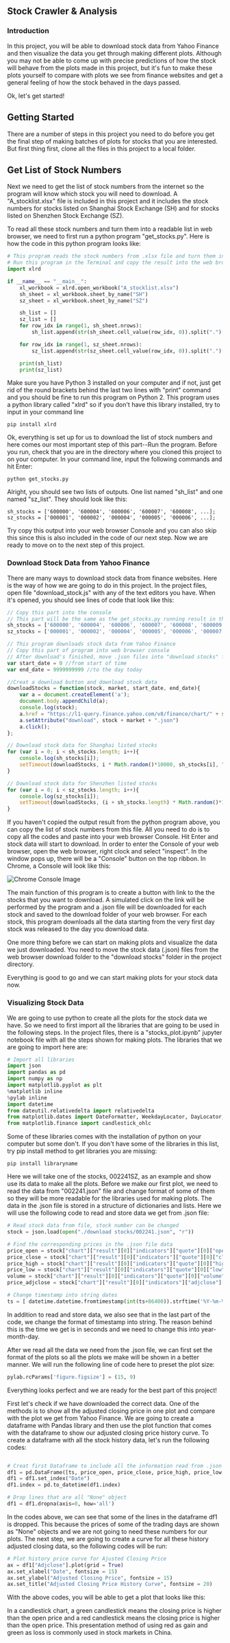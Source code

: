 ## Stock Crawler & Analysis

### Introduction
In this project, you will be able to download stock data from Yahoo Finance and then visualize the data you get through making different plots. Although you may not be able to come up with precise predictions of how the stock will behave from the plots made in this project, but it's fun to make these plots yourself to compare with plots we see from finance websites and get a general feeling of how the stock behaved in the days passed.  

Ok, let's get started!

## Getting Started
There are a number of steps in this project you need to do before you get the final step of making batches of plots for stocks that you are interested. But first thing first, clone all the files in this project to a local folder. 

## Get List of Stock Numbers
Next we need to get the list of stock numbers from the internet so the program will know which stock you will need to download. A "A_stocklist.xlsx" file is included in this project and it includes the stock numbers for stocks listed on Shanghai Stock Exchange (SH) and for stocks listed on Shenzhen Stock Exchange (SZ). 

To read all these stock numbers and turn them into a readable list in web browser, we need to first run a python program "get_stocks.py". Here is how the code in this python program looks like:

```python
# This program reads the stock numbers from .xlsx file and turn them into a list
# Run this program in the Terminal and copy the result into the web browser console
import xlrd

if __name__ == "__main__":
	xl_workbook = xlrd.open_workbook("A_stocklist.xlsx")
	sh_sheet = xl_workbook.sheet_by_name("SH")
	sz_sheet = xl_workbook.sheet_by_name("SZ")

	sh_list = []
	sz_list = []
	for row_idx in range(1, sh_sheet.nrows):
		sh_list.append(str(sh_sheet.cell_value(row_idx, 0)).split(".")[0])

	for row_idx in range(1, sz_sheet.nrows):
		sz_list.append(str(sz_sheet.cell_value(row_idx, 0)).split(".")[0])

	print(sh_list)
	print(sz_list)
```

Make sure you have Python 3 installed on your computer and if not, just get rid of the round brackets behind the last two lines with "print" command and you should be fine to run this program on Python 2. This program uses a python library called "xlrd" so if you don't have this library installed, try to input in your command line

```
pip install xlrd
```

Ok, everything is set up for us to download the list of stock numbers and here comes our most important step of this part--Run the program. Before you run, check that you are in the directory where you cloned this project to on your computer. In your command line, input the following commands and hit Enter:

```
python get_stocks.py
```
Alright, you should see two lists of outputs. One list named "sh_list" and one named "sz_list". They should look like this:

```
sh_stocks = ['600000', '600004', '600006', '600007', '600008', ...];
sz_stocks = ['000001', '000002', '000004', '000005', '000006', ...];
```
Try copy this output into your web browser Console and you can also skip this since this is also included in the code of our next step. Now we are ready to move on to the next step of this project.

### Download Stock Data from Yahoo Finance
There are many ways to download stock data from finance websites. Here is the way of how we are going to do in this project. In the project files, open file "download_stock.js" with any of the text editors you have. When it's opened, you should see lines of code that look like this:

```javascript
// Copy this part into the console
// This part will be the same as the get_stocks.py running result in the Terminal
sh_stocks = ['600000', '600004', '600006', '600007', '600008', '600009', '600010', '600011', '600012', '600015', '600016', '600017', '600018', '600019', '600020', '600021', '600022', '600023', '600026', '600027', '600028', '600029', '600030', '600031', '600033', '600035', '600036', '600037', '600038', '600039', '600048', '600050', '600051', '600052', '600053', '600054', '600055', '600056', '600057', '600058', '600059', '600060', '600061', '600062', '600063', '600064', '600066', '600067', '600068', '600069', '600070', '600071', '600072', '600073', '600074', '600075', '600076', '600077', '600078', '600079', '600080', '600081', '600082', '600083', '600084', '600085', '600086', '600088', '600089', '600090', '600091', '600093', '600094', '600095', '600096', '600097', '600098', '600099', '600100', '600101', '600103', '600104', '600105', '600106', '600107', '600108', '600109', '600110', '600111', '600112', '600113', '600114', '600115', '600116', '600117', '600118', '600119', '600120', '600121', '600122', '600123', '600125', '600126', '600127', '600128', '600129', '600130', '600131', '600132', '600133', '600135', '600136', '600137', '600138', '600139', '600141', '600143', '600145', '600146', '600148', '600149', '600150', '600151', '600152', '600153', '600155', '600156', '600157', '600158', '600159', '600160', '600161', '600162', '600163', '600165', '600166', '600167', '600168', '600169', '600170', '600171', '600172', '600173', '600175', '600176', '600177', '600178', '600179', '600180', '600182', '600183', '600184', '600185', '600186', '600187', '600188', '600189', '600190', '600191', '600192', '600193', '600195', '600196', '600197', '600198', '600199', '600200', '600201', '600202', '600203', '600206', '600207', '600208', '600209', '600210', '600211', '600212', '600213', '600215', '600216', '600217', '600218', '600219', '600220', '600221', '600222', '600223', '600225', '600226', '600227', '600228', '600229', '600230', '600231', '600232', '600233', '600234', '600235', '600236', '600237', '600238', '600239', '600240', '600241', '600242', '600243', '600246', '600247', '600248', '600249', '600250', '600251', '600252', '600255', '600256', '600257', '600258', '600259', '600260', '600261', '600262', '600265', '600266', '600267', '600268', '600269', '600270', '600271', '600272', '600273', '600275', '600276', '600277', '600278', '600279', '600280', '600281', '600282', '600283', '600284', '600285', '600287', '600288', '600289', '600290', '600291', '600292', '600293', '600295', '600297', '600298', '600299', '600300', '600301', '600302', '600303', '600305', '600306', '600307', '600308', '600309', '600310', '600311', '600312', '600313', '600315', '600316', '600317', '600318', '600319', '600320', '600321', '600322', '600323', '600325', '600326', '600327', '600328', '600329', '600330', '600331', '600332', '600333', '600335', '600336', '600337', '600338', '600339', '600340', '600343', '600345', '600346', '600348', '600350', '600351', '600352', '600353', '600354', '600355', '600356', '600358', '600359', '600360', '600361', '600362', '600363', '600365', '600366', '600367', '600368', '600369', '600370', '600371', '600372', '600373', '600375', '600376', '600377', '600378', '600379', '600380', '600381', '600382', '600383', '600385', '600386', '600387', '600388', '600389', '600390', '600391', '600392', '600393', '600395', '600396', '600397', '600398', '600399', '600400', '600401', '600403', '600405', '600406', '600408', '600409', '600410', '600415', '600416', '600418', '600419', '600420', '600421', '600422', '600423', '600425', '600426', '600428', '600429', '600432', '600433', '600435', '600436', '600438', '600439', '600444', '600446', '600448', '600449', '600452', '600455', '600456', '600458', '600459', '600460', '600461', '600462', '600463', '600466', '600467', '600468', '600469', '600470', '600475', '600476', '600477', '600478', '600479', '600480', '600481', '600482', '600483', '600485', '600486', '600487', '600488', '600489', '600490', '600491', '600493', '600495', '600496', '600497', '600498', '600499', '600500', '600501', '600502', '600503', '600505', '600506', '600507', '600508', '600509', '600510', '600511', '600512', '600513', '600515', '600516', '600517', '600518', '600519', '600520', '600521', '600522', '600523', '600525', '600526', '600527', '600528', '600529', '600530', '600531', '600532', '600533', '600535', '600536', '600537', '600538', '600539', '600540', '600543', '600545', '600546', '600547', '600548', '600549', '600550', '600551', '600552', '600555', '600556', '600557', '600558', '600559', '600560', '600561', '600562', '600563', '600565', '600566', '600567', '600568', '600569', '600570', '600571', '600572', '600573', '600575', '600576', '600577', '600578', '600579', '600580', '600581', '600582', '600583', '600584', '600585', '600586', '600587', '600588', '600589', '600590', '600592', '600593', '600594', '600595', '600596', '600597', '600598', '600599', '600600', '600601', '600602', '600603', '600604', '600605', '600606', '600608', '600609', '600610', '600611', '600612', '600613', '600614', '600615', '600616', '600617', '600618', '600619', '600620', '600621', '600622', '600623', '600624', '600626', '600628', '600629', '600630', '600633', '600634', '600635', '600636', '600637', '600638', '600639', '600640', '600641', '600642', '600643', '600644', '600645', '600647', '600648', '600649', '600650', '600651', '600652', '600653', '600654', '600655', '600657', '600658', '600660', '600661', '600662', '600663', '600664', '600665', '600666', '600667', '600668', '600671', '600673', '600674', '600675', '600676', '600677', '600678', '600679', '600680', '600681', '600682', '600683', '600684', '600685', '600686', '600687', '600688', '600689', '600690', '600691', '600692', '600693', '600694', '600695', '600696', '600697', '600698', '600699', '600701', '600702', '600703', '600704', '600705', '600706', '600707', '600708', '600710', '600711', '600712', '600713', '600714', '600715', '600716', '600717', '600718', '600719', '600720', '600721', '600722', '600723', '600724', '600725', '600726', '600727', '600728', '600729', '600730', '600731', '600732', '600733', '600734', '600735', '600736', '600737', '600738', '600739', '600740', '600741', '600742', '600743', '600744', '600745', '600746', '600747', '600748', '600749', '600750', '600751', '600753', '600754', '600755', '600756', '600757', '600758', '600759', '600760', '600761', '600763', '600764', '600765', '600766', '600767', '600768', '600769', '600770', '600771', '600773', '600774', '600775', '600776', '600777', '600778', '600779', '600780', '600781', '600782', '600783', '600784', '600785', '600787', '600789', '600790', '600791', '600792', '600793', '600794', '600795', '600796', '600797', '600798', '600800', '600801', '600802', '600803', '600804', '600805', '600806', '600807', '600808', '600809', '600810', '600811', '600812', '600814', '600815', '600816', '600817', '600818', '600819', '600820', '600821', '600822', '600823', '600824', '600825', '600826', '600827', '600828', '600829', '600830', '600831', '600833', '600834', '600835', '600836', '600837', '600838', '600839', '600841', '600843', '600844', '600845', '600846', '600847', '600848', '600850', '600851', '600853', '600854', '600855', '600856', '600857', '600858', '600859', '600860', '600861', '600862', '600863', '600864', '600865', '600866', '600867', '600868', '600869', '600870', '600871', '600872', '600873', '600874', '600875', '600876', '600877', '600879', '600880', '600881', '600882', '600883', '600884', '600885', '600886', '600887', '600888', '600889', '600890', '600891', '600892', '600893', '600894', '600895', '600896', '600897', '600898', '600900', '600908', '600909', '600917', '600919', '600926', '600936', '600939', '600958', '600959', '600960', '600961', '600962', '600963', '600965', '600966', '600967', '600969', '600970', '600971', '600973', '600975', '600976', '600977', '600978', '600979', '600980', '600981', '600982', '600983', '600984', '600985', '600986', '600987', '600988', '600990', '600992', '600993', '600995', '600996', '600997', '600998', '600999', '601000', '601001', '601002', '601003', '601005', '601006', '601007', '601008', '601009', '601010', '601011', '601012', '601015', '601016', '601018', '601020', '601021', '601028', '601038', '601058', '601069', '601088', '601098', '601099', '601100', '601101', '601106', '601107', '601111', '601113', '601116', '601117', '601118', '601126', '601127', '601128', '601137', '601139', '601155', '601158', '601163', '601166', '601168', '601169', '601177', '601179', '601186', '601188', '601198', '601199', '601200', '601208', '601211', '601212', '601216', '601218', '601222', '601225', '601226', '601228', '601229', '601231', '601233', '601238', '601258', '601288', '601311', '601313', '601318', '601326', '601328', '601333', '601336', '601339', '601366', '601368', '601369', '601375', '601377', '601388', '601390', '601398', '601500', '601515', '601518', '601519', '601555', '601558', '601566', '601567', '601579', '601588', '601595', '601599', '601600', '601601', '601607', '601608', '601611', '601616', '601618', '601619', '601628', '601633', '601636', '601666', '601668', '601669', '601677', '601678', '601688', '601689', '601699', '601700', '601717', '601718', '601727', '601766', '601777', '601788', '601789', '601798', '601799', '601800', '601801', '601808', '601811', '601818', '601857', '601858', '601866', '601872', '601877', '601878', '601880', '601881', '601882', '601886', '601888', '601890', '601898', '601899', '601900', '601901', '601908', '601918', '601919', '601928', '601929', '601933', '601939', '601952', '601958', '601965', '601966', '601968', '601969', '601985', '601988', '601989', '601991', '601992', '601996', '601997', '601998', '601999', '603000', '603001', '603002', '603003', '603005', '603006', '603007', '603008', '603009', '603010', '603011', '603012', '603015', '603016', '603017', '603018', '603019', '603020', '603021', '603022', '603023', '603025', '603026', '603027', '603028', '603029', '603030', '603031', '603032', '603033', '603035', '603036', '603037', '603038', '603039', '603040', '603041', '603042', '603043', '603050', '603058', '603060', '603063', '603066', '603067', '603069', '603077', '603078', '603081', '603085', '603086', '603088', '603089', '603090', '603096', '603098', '603099', '603100', '603101', '603108', '603111', '603113', '603116', '603117', '603118', '603123', '603126', '603128', '603129', '603131', '603133', '603138', '603139', '603158', '603159', '603160', '603165', '603166', '603167', '603168', '603169', '603177', '603178', '603179', '603180', '603186', '603188', '603189', '603196', '603197', '603198', '603199', '603200', '603203', '603208', '603218', '603222', '603223', '603225', '603226', '603227', '603228', '603229', '603232', '603233', '603238', '603239', '603258', '603266', '603268', '603269', '603286', '603288', '603298', '603299', '603300', '603303', '603305', '603306', '603308', '603309', '603311', '603313', '603315', '603316', '603318', '603319', '603320', '603322', '603323', '603326', '603328', '603330', '603331', '603333', '603335', '603336', '603337', '603338', '603339', '603345', '603355', '603357', '603358', '603360', '603366', '603368', '603369', '603377', '603380', '603383', '603385', '603387', '603388', '603389', '603393', '603398', '603399', '603416', '603421', '603429', '603444', '603456', '603458', '603488', '603496', '603501', '603505', '603508', '603515', '603517', '603518', '603519', '603520', '603528', '603535', '603536', '603538', '603555', '603556', '603557', '603558', '603559', '603566', '603567', '603568', '603569', '603577', '603578', '603579', '603580', '603585', '603586', '603588', '603589', '603595', '603598', '603599', '603600', '603601', '603602', '603603', '603606', '603608', '603609', '603611', '603612', '603615', '603616', '603617', '603618', '603626', '603628', '603630', '603633', '603636', '603637', '603638', '603639', '603656', '603658', '603660', '603663', '603665', '603667', '603668', '603669', '603676', '603677', '603678', '603679', '603686', '603688', '603689', '603690', '603696', '603698', '603699', '603701', '603703', '603707', '603708', '603716', '603717', '603718', '603721', '603726', '603727', '603728', '603729', '603730', '603737', '603738', '603757', '603758', '603766', '603767', '603768', '603776', '603777', '603778', '603779', '603787', '603788', '603789', '603797', '603798', '603799', '603800', '603801', '603803', '603806', '603808', '603811', '603816', '603817', '603818', '603819', '603822', '603823', '603825', '603826', '603828', '603833', '603838', '603839', '603843', '603855', '603858', '603859', '603860', '603861', '603866', '603868', '603869', '603877', '603878', '603879', '603880', '603881', '603883', '603885', '603886', '603887', '603888', '603889', '603896', '603898', '603899', '603900', '603901', '603903', '603906', '603908', '603909', '603918', '603919', '603920', '603926', '603928', '603929', '603933', '603936', '603938', '603939', '603955', '603958', '603959', '603960', '603966', '603968', '603969', '603977', '603978', '603979', '603980', '603985', '603986', '603987', '603988', '603989', '603990', '603991', '603993', '603996', '603997', '603998', '603999'];
sz_stocks = ['000001', '000002', '000004', '000005', '000006', '000007', '000008', '000009', '000010', '000011', '000012', '000014', '000016', '000017', '000018', '000019', '000020', '000021', '000022', '000023', '000025', '000026', '000027', '000028', '000029', '000030', '000031', '000032', '000034', '000035', '000036', '000037', '000038', '000039', '000040', '000042', '000043', '000045', '000046', '000048', '000049', '000050', '000055', '000056', '000058', '000059', '000060', '000061', '000062', '000063', '000065', '000066', '000068', '000069', '000070', '000078', '000088', '000089', '000090', '000096', '000099', '000100', '000150', '000151', '000153', '000155', '000156', '000157', '000158', '000159', '000166', '000301', '000333', '000338', '000400', '000401', '000402', '000403', '000404', '000407', '000408', '000409', '000410', '000411', '000413', '000415', '000416', '000417', '000418', '000419', '000420', '000421', '000422', '000423', '000425', '000426', '000428', '000429', '000430', '000488', '000498', '000501', '000502', '000503', '000504', '000505', '000506', '000507', '000509', '000510', '000511', '000513', '000514', '000516', '000517', '000518', '000519', '000520', '000521', '000523', '000524', '000525', '000526', '000528', '000529', '000530', '000531', '000532', '000533', '000534', '000536', '000537', '000538', '000539', '000540', '000541', '000543', '000544', '000545', '000546', '000547', '000548', '000550', '000551', '000552', '000553', '000554', '000555', '000557', '000558', '000559', '000560', '000561', '000563', '000564', '000565', '000566', '000567', '000568', '000570', '000571', '000572', '000573', '000576', '000581', '000582', '000584', '000585', '000586', '000587', '000589', '000590', '000591', '000592', '000593', '000595', '000596', '000597', '000598', '000599', '000600', '000601', '000603', '000605', '000606', '000607', '000608', '000609', '000610', '000611', '000612', '000613', '000615', '000616', '000617', '000619', '000620', '000622', '000623', '000625', '000626', '000627', '000628', '000629', '000630', '000631', '000632', '000633', '000635', '000636', '000637', '000638', '000639', '000650', '000651', '000652', '000655', '000656', '000657', '000659', '000661', '000662', '000663', '000665', '000666', '000667', '000668', '000669', '000670', '000671', '000672', '000673', '000676', '000677', '000678', '000679', '000680', '000681', '000682', '000683', '000685', '000686', '000687', '000688', '000690', '000691', '000692', '000693', '000695', '000697', '000698', '000700', '000701', '000702', '000703', '000705', '000707', '000708', '000709', '000710', '000711', '000712', '000713', '000715', '000716', '000717', '000718', '000719', '000720', '000721', '000722', '000723', '000725', '000726', '000727', '000728', '000729', '000731', '000732', '000733', '000735', '000736', '000737', '000738', '000739', '000750', '000751', '000752', '000753', '000755', '000756', '000757', '000758', '000759', '000760', '000761', '000762', '000766', '000767', '000768', '000776', '000777', '000778', '000779', '000780', '000782', '000783', '000785', '000786', '000788', '000789', '000790', '000791', '000792', '000793', '000795', '000796', '000797', '000798', '000799', '000800', '000801', '000802', '000803', '000806', '000807', '000809', '000810', '000811', '000812', '000813', '000815', '000816', '000818', '000819', '000820', '000821', '000822', '000823', '000825', '000826', '000828', '000829', '000830', '000831', '000833', '000835', '000836', '000837', '000838', '000839', '000848', '000850', '000851', '000852', '000856', '000858', '000859', '000860', '000861', '000862', '000863', '000868', '000869', '000875', '000876', '000877', '000878', '000880', '000881', '000882', '000883', '000885', '000886', '000887', '000888', '000889', '000890', '000892', '000893', '000895', '000897', '000898', '000899', '000900', '000901', '000902', '000903', '000905', '000906', '000908', '000909', '000910', '000911', '000912', '000913', '000915', '000916', '000917', '000918', '000919', '000920', '000921', '000922', '000923', '000925', '000926', '000927', '000928', '000929', '000930', '000931', '000932', '000933', '000935', '000936', '000937', '000938', '000939', '000948', '000949', '000950', '000951', '000952', '000953', '000955', '000957', '000958', '000959', '000960', '000961', '000962', '000963', '000965', '000966', '000967', '000968', '000969', '000970', '000971', '000972', '000973', '000975', '000976', '000977', '000978', '000979', '000980', '000981', '000982', '000983', '000985', '000987', '000988', '000989', '000990', '000993', '000995', '000996', '000997', '000998', '000999', '001696', '001896', '001979', '002001', '002002', '002003', '002004', '002005', '002006', '002007', '002008', '002009', '002010', '002011', '002012', '002013', '002014', '002015', '002016', '002017', '002018', '002019', '002020', '002021', '002022', '002023', '002024', '002025', '002026', '002027', '002028', '002029', '002030', '002031', '002032', '002033', '002034', '002035', '002036', '002037', '002038', '002039', '002040', '002041', '002042', '002043', '002044', '002045', '002046', '002047', '002048', '002049', '002050', '002051', '002052', '002053', '002054', '002055', '002056', '002057', '002058', '002059', '002060', '002061', '002062', '002063', '002064', '002065', '002066', '002067', '002068', '002069', '002070', '002071', '002072', '002073', '002074', '002075', '002076', '002077', '002078', '002079', '002080', '002081', '002082', '002083', '002084', '002085', '002086', '002087', '002088', '002089', '002090', '002091', '002092', '002093', '002094', '002095', '002096', '002097', '002098', '002099', '002100', '002101', '002102', '002103', '002104', '002105', '002106', '002107', '002108', '002109', '002110', '002111', '002112', '002113', '002114', '002115', '002116', '002117', '002118', '002119', '002120', '002121', '002122', '002123', '002124', '002125', '002126', '002127', '002128', '002129', '002130', '002131', '002132', '002133', '002134', '002135', '002136', '002137', '002138', '002139', '002140', '002141', '002142', '002143', '002144', '002145', '002146', '002147', '002148', '002149', '002150', '002151', '002152', '002153', '002154', '002155', '002156', '002157', '002158', '002159', '002160', '002161', '002162', '002163', '002164', '002165', '002166', '002167', '002168', '002169', '002170', '002171', '002172', '002173', '002174', '002175', '002176', '002177', '002178', '002179', '002180', '002181', '002182', '002183', '002184', '002185', '002186', '002187', '002188', '002189', '002190', '002191', '002192', '002193', '002194', '002195', '002196', '002197', '002198', '002199', '002200', '002201', '002202', '002203', '002204', '002205', '002206', '002207', '002208', '002209', '002210', '002211', '002212', '002213', '002214', '002215', '002216', '002217', '002218', '002219', '002220', '002221', '002222', '002223', '002224', '002225', '002226', '002227', '002228', '002229', '002230', '002231', '002232', '002233', '002234', '002235', '002236', '002237', '002238', '002239', '002240', '002241', '002242', '002243', '002244', '002245', '002246', '002247', '002248', '002249', '002250', '002251', '002252', '002253', '002254', '002255', '002256', '002258', '002259', '002260', '002261', '002262', '002263', '002264', '002265', '002266', '002267', '002268', '002269', '002270', '002271', '002272', '002273', '002274', '002275', '002276', '002277', '002278', '002279', '002280', '002281', '002282', '002283', '002284', '002285', '002286', '002287', '002288', '002289', '002290', '002291', '002292', '002293', '002294', '002295', '002296', '002297', '002298', '002299', '002300', '002301', '002302', '002303', '002304', '002305', '002306', '002307', '002308', '002309', '002310', '002311', '002312', '002313', '002314', '002315', '002316', '002317', '002318', '002319', '002320', '002321', '002322', '002323', '002324', '002325', '002326', '002327', '002328', '002329', '002330', '002331', '002332', '002333', '002334', '002335', '002336', '002337', '002338', '002339', '002340', '002341', '002342', '002343', '002344', '002345', '002346', '002347', '002348', '002349', '002350', '002351', '002352', '002353', '002354', '002355', '002356', '002357', '002358', '002359', '002360', '002361', '002362', '002363', '002364', '002365', '002366', '002367', '002368', '002369', '002370', '002371', '002372', '002373', '002374', '002375', '002376', '002377', '002378', '002379', '002380', '002381', '002382', '002383', '002384', '002385', '002386', '002387', '002388', '002389', '002390', '002391', '002392', '002393', '002394', '002395', '002396', '002397', '002398', '002399', '002400', '002401', '002402', '002403', '002404', '002405', '002406', '002407', '002408', '002409', '002410', '002411', '002412', '002413', '002414', '002415', '002416', '002417', '002418', '002419', '002420', '002421', '002422', '002423', '002424', '002425', '002426', '002427', '002428', '002429', '002430', '002431', '002432', '002433', '002434', '002435', '002436', '002437', '002438', '002439', '002440', '002441', '002442', '002443', '002444', '002445', '002446', '002447', '002448', '002449', '002450', '002451', '002452', '002453', '002454', '002455', '002456', '002457', '002458', '002459', '002460', '002461', '002462', '002463', '002464', '002465', '002466', '002467', '002468', '002469', '002470', '002471', '002472', '002473', '002474', '002475', '002476', '002477', '002478', '002479', '002480', '002481', '002482', '002483', '002484', '002485', '002486', '002487', '002488', '002489', '002490', '002491', '002492', '002493', '002494', '002495', '002496', '002497', '002498', '002499', '002500', '002501', '002502', '002503', '002504', '002505', '002506', '002507', '002508', '002509', '002510', '002511', '002512', '002513', '002514', '002515', '002516', '002517', '002518', '002519', '002520', '002521', '002522', '002523', '002524', '002526', '002527', '002528', '002529', '002530', '002531', '002532', '002533', '002534', '002535', '002536', '002537', '002538', '002539', '002540', '002541', '002542', '002543', '002544', '002545', '002546', '002547', '002548', '002549', '002550', '002551', '002552', '002553', '002554', '002555', '002556', '002557', '002558', '002559', '002560', '002561', '002562', '002563', '002564', '002565', '002566', '002567', '002568', '002569', '002570', '002571', '002572', '002573', '002574', '002575', '002576', '002577', '002578', '002579', '002580', '002581', '002582', '002583', '002584', '002585', '002586', '002587', '002588', '002589', '002590', '002591', '002592', '002593', '002594', '002595', '002596', '002597', '002598', '002599', '002600', '002601', '002602', '002603', '002604', '002605', '002606', '002607', '002608', '002609', '002610', '002611', '002612', '002613', '002614', '002615', '002616', '002617', '002618', '002619', '002620', '002621', '002622', '002623', '002624', '002625', '002626', '002627', '002628', '002629', '002630', '002631', '002632', '002633', '002634', '002635', '002636', '002637', '002638', '002639', '002640', '002641', '002642', '002643', '002644', '002645', '002646', '002647', '002648', '002649', '002650', '002651', '002652', '002653', '002654', '002655', '002656', '002657', '002658', '002659', '002660', '002661', '002662', '002663', '002664', '002665', '002666', '002667', '002668', '002669', '002670', '002671', '002672', '002673', '002674', '002675', '002676', '002677', '002678', '002679', '002680', '002681', '002682', '002683', '002684', '002685', '002686', '002687', '002688', '002689', '002690', '002691', '002692', '002693', '002694', '002695', '002696', '002697', '002698', '002699', '002700', '002701', '002702', '002703', '002705', '002706', '002707', '002708', '002709', '002711', '002712', '002713', '002714', '002715', '002716', '002717', '002718', '002719', '002721', '002722', '002723', '002724', '002725', '002726', '002727', '002728', '002729', '002730', '002731', '002732', '002733', '002734', '002735', '002736', '002737', '002738', '002739', '002740', '002741', '002742', '002743', '002745', '002746', '002747', '002748', '002749', '002750', '002751', '002752', '002753', '002755', '002756', '002757', '002758', '002759', '002760', '002761', '002762', '002763', '002765', '002766', '002767', '002768', '002769', '002770', '002771', '002772', '002773', '002774', '002775', '002776', '002777', '002778', '002779', '002780', '002781', '002782', '002783', '002785', '002786', '002787', '002788', '002789', '002790', '002791', '002792', '002793', '002795', '002796', '002797', '002798', '002799', '002800', '002801', '002802', '002803', '002805', '002806', '002807', '002808', '002809', '002810', '002811', '002812', '002813', '002815', '002816', '002817', '002818', '002819', '002820', '002821', '002822', '002823', '002824', '002825', '002826', '002827', '002828', '002829', '002830', '002831', '002832', '002833', '002835', '002836', '002837', '002838', '002839', '002840', '002841', '002842', '002843', '002845', '002846', '002847', '002848', '002849', '002850', '002851', '002852', '002853', '002855', '002856', '002857', '002858', '002859', '002860', '002861', '002862', '002863', '002865', '002866', '002867', '002868', '002869', '002870', '002871', '002872', '002873', '002875', '002876', '002877', '002878', '002879', '002880', '002881', '002882', '002883', '002884', '002885', '002886', '002887', '002888', '002889', '002890', '002892', '300001', '300002', '300003', '300004', '300005', '300006', '300007', '300008', '300009', '300010', '300011', '300012', '300013', '300014', '300015', '300016', '300017', '300018', '300019', '300020', '300021', '300022', '300023', '300024', '300025', '300026', '300027', '300028', '300029', '300030', '300031', '300032', '300033', '300034', '300035', '300036', '300037', '300038', '300039', '300040', '300041', '300042', '300043', '300044', '300045', '300046', '300047', '300048', '300049', '300050', '300051', '300052', '300053', '300054', '300055', '300056', '300057', '300058', '300059', '300061', '300062', '300063', '300064', '300065', '300066', '300067', '300068', '300069', '300070', '300071', '300072', '300073', '300074', '300075', '300076', '300077', '300078', '300079', '300080', '300081', '300082', '300083', '300084', '300085', '300086', '300087', '300088', '300089', '300090', '300091', '300092', '300093', '300094', '300095', '300096', '300097', '300098', '300099', '300100', '300101', '300102', '300103', '300104', '300105', '300106', '300107', '300108', '300109', '300110', '300111', '300112', '300113', '300114', '300115', '300116', '300117', '300118', '300119', '300120', '300121', '300122', '300123', '300124', '300125', '300126', '300127', '300128', '300129', '300130', '300131', '300132', '300133', '300134', '300135', '300136', '300137', '300138', '300139', '300140', '300141', '300142', '300143', '300144', '300145', '300146', '300147', '300148', '300149', '300150', '300151', '300152', '300153', '300154', '300155', '300156', '300157', '300158', '300159', '300160', '300161', '300162', '300163', '300164', '300165', '300166', '300167', '300168', '300169', '300170', '300171', '300172', '300173', '300174', '300175', '300176', '300177', '300178', '300179', '300180', '300181', '300182', '300183', '300184', '300185', '300187', '300188', '300189', '300190', '300191', '300192', '300193', '300194', '300195', '300196', '300197', '300198', '300199', '300200', '300201', '300202', '300203', '300204', '300205', '300206', '300207', '300208', '300209', '300210', '300211', '300212', '300213', '300214', '300215', '300216', '300217', '300218', '300219', '300220', '300221', '300222', '300223', '300224', '300225', '300226', '300227', '300228', '300229', '300230', '300231', '300232', '300233', '300234', '300235', '300236', '300237', '300238', '300239', '300240', '300241', '300242', '300243', '300244', '300245', '300246', '300247', '300248', '300249', '300250', '300251', '300252', '300253', '300254', '300255', '300256', '300257', '300258', '300259', '300260', '300261', '300262', '300263', '300264', '300265', '300266', '300267', '300268', '300269', '300270', '300271', '300272', '300273', '300274', '300275', '300276', '300277', '300278', '300279', '300280', '300281', '300282', '300283', '300284', '300285', '300286', '300287', '300288', '300289', '300290', '300291', '300292', '300293', '300294', '300295', '300296', '300297', '300298', '300299', '300300', '300301', '300302', '300303', '300304', '300305', '300306', '300307', '300308', '300309', '300310', '300311', '300312', '300313', '300314', '300315', '300316', '300317', '300318', '300319', '300320', '300321', '300322', '300323', '300324', '300325', '300326', '300327', '300328', '300329', '300330', '300331', '300332', '300333', '300334', '300335', '300336', '300337', '300338', '300339', '300340', '300341', '300342', '300343', '300344', '300345', '300346', '300347', '300348', '300349', '300350', '300351', '300352', '300353', '300354', '300355', '300356', '300357', '300358', '300359', '300360', '300362', '300363', '300364', '300365', '300366', '300367', '300368', '300369', '300370', '300371', '300372', '300373', '300374', '300375', '300376', '300377', '300378', '300379', '300380', '300381', '300382', '300383', '300384', '300385', '300386', '300387', '300388', '300389', '300390', '300391', '300392', '300393', '300394', '300395', '300396', '300397', '300398', '300399', '300400', '300401', '300402', '300403', '300404', '300405', '300406', '300407', '300408', '300409', '300410', '300411', '300412', '300413', '300414', '300415', '300416', '300417', '300418', '300419', '300420', '300421', '300422', '300423', '300424', '300425', '300426', '300427', '300428', '300429', '300430', '300431', '300432', '300433', '300434', '300435', '300436', '300437', '300438', '300439', '300440', '300441', '300442', '300443', '300444', '300445', '300446', '300447', '300448', '300449', '300450', '300451', '300452', '300453', '300455', '300456', '300457', '300458', '300459', '300460', '300461', '300462', '300463', '300464', '300465', '300466', '300467', '300468', '300469', '300470', '300471', '300472', '300473', '300474', '300475', '300476', '300477', '300478', '300479', '300480', '300481', '300482', '300483', '300484', '300485', '300486', '300487', '300488', '300489', '300490', '300491', '300492', '300493', '300494', '300495', '300496', '300497', '300498', '300499', '300500', '300501', '300502', '300503', '300505', '300506', '300507', '300508', '300509', '300510', '300511', '300512', '300513', '300514', '300515', '300516', '300517', '300518', '300519', '300520', '300521', '300522', '300523', '300525', '300526', '300527', '300528', '300529', '300530', '300531', '300532', '300533', '300534', '300535', '300536', '300537', '300538', '300539', '300540', '300541', '300542', '300543', '300545', '300546', '300547', '300548', '300549', '300550', '300551', '300552', '300553', '300554', '300555', '300556', '300557', '300558', '300559', '300560', '300561', '300562', '300563', '300565', '300566', '300567', '300568', '300569', '300570', '300571', '300572', '300573', '300575', '300576', '300577', '300578', '300579', '300580', '300581', '300582', '300583', '300584', '300585', '300586', '300587', '300588', '300589', '300590', '300591', '300592', '300593', '300595', '300596', '300597', '300598', '300599', '300600', '300601', '300602', '300603', '300604', '300605', '300606', '300607', '300608', '300609', '300610', '300611', '300612', '300613', '300615', '300616', '300617', '300618', '300619', '300620', '300621', '300622', '300623', '300625', '300626', '300627', '300628', '300629', '300630', '300631', '300632', '300633', '300635', '300636', '300637', '300638', '300639', '300640', '300641', '300642', '300643', '300645', '300647', '300648', '300649', '300650', '300651', '300652', '300653', '300655', '300656', '300657', '300658', '300659', '300660', '300661', '300662', '300663', '300665', '300666', '300667', '300668', '300669', '300670', '300671', '300672', '300673', '300675', '300676', '300677', '300678', '300679', '300680', '300681', '300682', '300683', '300685', '300686', '300687', '300688', '300689', '300690', '300691'];

// This program downloads stock data from Yahoo Finance
// Copy this part of program into web browser console
// After download's finished, move .json files into "download stocks" folder
var start_date = 0 //from start of time
var end_date = 9999999999 //to the day today

//Creat a download button and download stock data
downloadStocks = function(stock, market, start_date, end_date){
    var a = document.createElement('a');
    document.body.appendChild(a);
	console.log(stock);
	a.href = "https://l1-query.finance.yahoo.com/v8/finance/chart/" + stock + "." + market + "?period2=" + end_date +"&period1=" + start_date + "&interval=1d&indicators=quote&includeTimestamps=true&includePrePost=true&events=div%7Csplit%7Cearn&corsDomain=finance.yahoo.com";
    a.setAttribute("download", stock + market + ".json")
	a.click();
};

// Download stock data for Shanghai listed stocks
for (var i = 0; i < sh_stocks.length; i++){
	console.log(sh_stocks[i]);
	setTimeout(downloadStocks, i * Math.random()*10000, sh_stocks[i], "SS", start_date, end_date);
}

// Download stock data for Shenzhen listed stocks
for (var i = 0; i < sz_stocks.length; i++){
	console.log(sz_stocks[i]);
	setTimeout(downloadStocks, (i + sh_stocks.length) * Math.random()*10000, sz_stocks[i], "SZ", start_date, end_date);
}
```
If you haven't copied the output result from the python program above, you can copy the list of stock numbers from this file. All you need to do is to copy all the codes and paste into your web browser Console. Hit Enter and stock data will start to download. In order to enter the Console of your web browser, open the web browser, right clock and select "inspect". In the window pops up, there will be a "Console" button on the top ribbon. In Chrome, a Console will look like this: 

![Chrome Console Image](https://github.com/yijingxiao/Stock-Crawler-Analysis/blob/master/blog%20images/chrome%20console.png)

The main function of this program is to create a button with link to the the stocks that you want to download. A simulated click on the link will be performed by the program and a .json file will be downloaded for each stock and saved to the download folder of your web browser. For each stock, this program downloads all the data starting from the very first day stock was released to the day you download data.

One more thing before we can start on making plots and visualize the data we just downloaded. You need to move the stock data (.json) files from the web browser download folder to the "download stocks" folder in the project directory.

Everything is good to go and we can start making plots for your stock data now.

### Visualizing Stock Data
We are going to use python to create all the plots for the stock data we have. So we need to first import all the libraries that are going to be used in the following steps. In the project files, there is a "stocks_plot.ipynb" jupyter notebook file with all the steps shown for making plots. The libraries that we are going to import here are:

```python
# Import all libraries
import json
import pandas as pd
import numpy as np
import matplotlib.pyplot as plt
%matplotlib inline
%pylab inline
import datetime
from dateutil.relativedelta import relativedelta
from matplotlib.dates import DateFormatter, WeekdayLocator, DayLocator, MONDAY
from matplotlib.finance import candlestick_ohlc
```
Some of these libraries comes with the installation of python on your computer but some don't. If you don't have some of the libraries in this list, try pip install method to get libraries you are missing:

```
pip install libraryname
```
Here we will take one of the stocks, 002241SZ, as an example and show use its data to make all the plots. Before we make our first plot, we need to read the data from "002241.json" file and change format of some of them so they will be more readable for the libraries used for making plots. The data in the .json file is stored in a structure of dictionaries and lists. Here we will use the following code to read and store data we get from .json file:

```python
# Read stock data from file, stock number can be changed
stock = json.load(open("./download stocks/002241.json", "r"))

# Find the corresponding prices in the .json file data
price_open = stock["chart"]["result"][0]["indicators"]["quote"][0]["open"]
price_close = stock["chart"]["result"][0]["indicators"]["quote"][0]["close"]
price_high = stock["chart"]["result"][0]["indicators"]["quote"][0]["high"]
price_low = stock["chart"]["result"][0]["indicators"]["quote"][0]["low"]
volume = stock["chart"]["result"][0]["indicators"]["quote"][0]["volume"]
price_adjclose = stock["chart"]["result"][0]["indicators"]["adjclose"][0]["adjclose"]

# Change timestamp into string dates
ts = [ datetime.datetime.fromtimestamp(int(ts+86400)).strftime('%Y-%m-%d') for ts in stock["chart"]["result"][0]["timestamp"]]
```
In addition to read and store data, we also see that in the last part of the code, we change the format of timestamp into string. The reason behind this is the time we get is in seconds and we need to change this into year-month-day.

After we read all the data we need from the .json file, we can first set the format of the plots so all the plots we make will be shown in a better manner. We will run the following line of code here to preset the plot size: 

```python
pylab.rcParams['figure.figsize'] = (15, 9)
```
Everything looks perfect and we are ready for the best part of this project! 

First let's check if we have downloaded the correct data. One of the methods is to show all the adjusted closing price in one plot and compare with the plot we get from Yahoo Finance. We are going to create a dataframe with Pandas library and then use the plot function that comes with the dataframe to show our adjusted closing price history curve. To create a dataframe with all the stock history data, let's run the following codes:

```python

# Creat first Dataframe to include all the information read from .json file
df1 = pd.DataFrame([ts, price_open, price_close, price_high, price_low, volume, price_adjclose], index=["Date", "Open", "Close", "High", "Low", "Volume", "Adjclose"]).T
df1 = df1.set_index("Date")
df1.index = pd.to_datetime(df1.index)

# Drop lines that are all "None" object
df1 = df1.dropna(axis=0, how='all')
```
In the codes above, we can see that some of the lines in the dataframe df1 is dropped. This because the prices of some of the trading days are shown as "None" objects and we are not going to need these numbers for our plots. The next step, we are going to create a curve for all these history adjusted closing data, so the following codes will be run:

```python
# Plot history price curve for Ajusted Closing Price
ax = df1["Adjclose"].plot(grid = True)
ax.set_xlabel("Date", fontsize = 15)
ax.set_ylabel("Adjusted Closing Price", fontsize = 15)
ax.set_title("Adjusted Closing Price History Curve", fontsize = 20)
```
With the above codes, you will be able to get a plot that looks like this:


In a candlestick chart, a green candlestick means the closing price is higher than the open price and a red candlestick means the closing price is higher than the open price. This presentation method of using red as gain and green as loss is commonly used in stock markets in China. 
